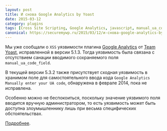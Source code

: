 ```yaml
---
layout: post
title: И снова Google Analytics by Yoast
date: 2015-03-12
category: plugins
tags: [Cross Site Scripting, Google Analytics, javascript, manual_ua_code_field, XSS, Yoast]
canonical: https://securemywp.ru/2015/03/12/и-снова-google-analytics-by-yoast/
---
```


Мы уже сообщали о `XSS` уязвимости плагина [Google Analytics](https://wordpress.org/plugins/google-analytics-for-wordpress/) от [Team Yoast](https://yoast.com/), исправленной в версии 5.1.3. Тогда уязвимость была связана с отсутствием санации вводимого сохраняемого поля `manual_ua_code_field`.

В текущей версии 5.3.2 также присутствует сходная уязвимость в хранимом поле для самостоятельного ввода кода `Google Analytics` `Manually enter your UA code`, обнаружена в феврале 2014, пока не исправлена.

Особенно можно не беспокоиться, поскольку значение уязвимого поля вводится вручную администратором, то есть уязвимость может быть доступна злоумышленнику лишь при весьма специфических обстоятельствах.

[Подробнее](http://packetstormsecurity.com/files/130716/).
